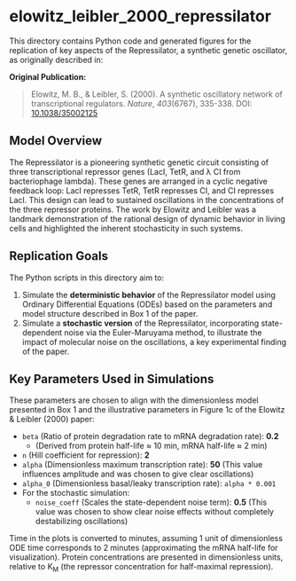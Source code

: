 # elowitz_leibler_2000_repressilator

This directory contains Python code and generated figures for the replication of key aspects of the Repressilator, a synthetic genetic oscillator, as originally described in:

**Original Publication:**
> Elowitz, M. B., & Leibler, S. (2000). A synthetic oscillatory network of transcriptional regulators. *Nature*, *403*(6767), 335-338. DOI: [10.1038/35002125](https://doi.org/10.1038/35002125)

## Model Overview

The Repressilator is a pioneering synthetic genetic circuit consisting of three transcriptional repressor genes (LacI, TetR, and λ CI from bacteriophage lambda). These genes are arranged in a cyclic negative feedback loop: LacI represses TetR, TetR represses CI, and CI represses LacI. This design can lead to sustained oscillations in the concentrations of the three repressor proteins. The work by Elowitz and Leibler was a landmark demonstration of the rational design of dynamic behavior in living cells and highlighted the inherent stochasticity in such systems.

## Replication Goals

The Python scripts in this directory aim to:
1.  Simulate the **deterministic behavior** of the Repressilator model using Ordinary Differential Equations (ODEs) based on the parameters and model structure described in Box 1 of the paper.
2.  Simulate a **stochastic version** of the Repressilator, incorporating state-dependent noise via the Euler-Maruyama method, to illustrate the impact of molecular noise on the oscillations, a key experimental finding of the paper.

## Key Parameters Used in Simulations

These parameters are chosen to align with the dimensionless model presented in Box 1 and the illustrative parameters in Figure 1c of the Elowitz & Leibler (2000) paper:
*   `beta` (Ratio of protein degradation rate to mRNA degradation rate): **0.2**
    *   (Derived from protein half-life ≈ 10 min, mRNA half-life ≈ 2 min)
*   `n` (Hill coefficient for repression): **2**
*   `alpha` (Dimensionless maximum transcription rate): **50** (This value influences amplitude and was chosen to give clear oscillations)
*   `alpha_0` (Dimensionless basal/leaky transcription rate): `alpha * 0.001`
*   For the stochastic simulation:
    *   `noise_coeff` (Scales the state-dependent noise term): **0.5** (This value was chosen to show clear noise effects without completely destabilizing oscillations)

Time in the plots is converted to minutes, assuming 1 unit of dimensionless ODE time corresponds to 2 minutes (approximating the mRNA half-life for visualization). Protein concentrations are presented in dimensionless units, relative to K<sub>M</sub> (the repressor concentration for half-maximal repression).

